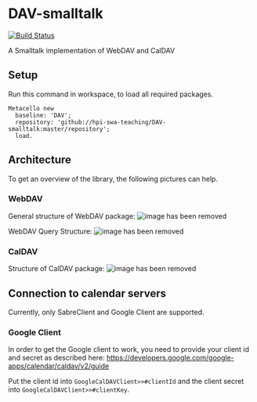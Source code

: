 # DAV-smalltalk
[![Build Status](https://travis-ci.org/hpi-swa-teaching/DAV-smalltalk.svg?branch=master)](https://travis-ci.org/hpi-swa-teaching/DAV-smalltalk)

A Smalltalk implementation of WebDAV and CalDAV

## Setup

Run this command in workspace, to load all required packages.

    Metacello new
      baseline: 'DAV';
      repository: 'github://hpi-swa-teaching/DAV-smalltalk:master/repository';
      load.
      
## Architecture
To get an overview of the library, the following pictures can help. 

### WebDAV
General structure of WebDAV package:
![image has been removed](https://owncloud.hpi.de/s/gd43fYnczuRjJNZ/download)

WebDAV Query Structure:
![image has been removed](https://owncloud.hpi.de/s/iOtt6N7VY0I5ter/download)

### CalDAV
Structure of CalDAV package:
![image has been removed](https://owncloud.hpi.de/s/KTee6neBJmFiwca/download)


## Connection to calendar servers

Currently, only SabreClient and Google Client are supported.

### Google Client
In order to get the Google client to work, you need to provide your client id and secret as described here: https://developers.google.com/google-apps/calendar/caldav/v2/guide

Put the client id into `GoogleCalDAVClient>>#clientId` and the client secret into `GoogleCalDAVClient>>#clientKey`.
